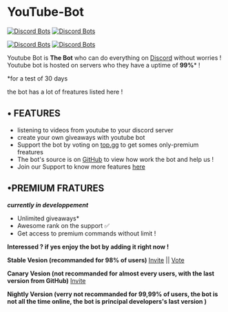 YouTube-Bot
=======

[![Discord Bots](https://top.gg/api/widget/status/486948160124485642.svg)](https://top.gg/bot/486948160124485642) [![Discord Bots](https://top.gg/api/widget/lib/486948160124485642.svg)](https://top.gg/bot/486948160124485642)

[![Discord Bots](https://top.gg/api/widget/owner/486948160124485642.svg)](https://top.gg/bot/486948160124485642) [![Discord Bots](https://top.gg/api/widget/servers/486948160124485642.svg)](https://top.gg/bot/486948160124485642)



Youtube Bot is **The Bot** who can do everything on [Discord](https://discordapp.com) without worries ! Youtube bot is hosted on servers who they have a uptime of __99%__* !

*for a test of 30 days

the bot has a lot of freatures listed here !
 
## • FEATURES
 

* listening to videos from youtube to your discord server
* create your own giveaways with youtube bot
* Support the bot by voting on [top.gg](https://top.gg) to get somes only-premium freatures
* The bot's source is on [GitHub](https://github.com/youtube-bot/youtube-bot) to view how work the bot and help us !
* Join our Support to know more features [here](https://discord.gg/CsjMZSr)
 

## •PREMIUM FRATURES
 
 _**currently in developpement**_

* Unlimited giveaways\*
* Awesome rank on the support ✅
* Get access to premium commands without limit !

__**Interessed ? if yes enjoy the bot by adding it right now !**__

__**Stable Vesion (recommanded for 98% of users)**__ 
[Invite](https://discordapp.com/oauth2/authorize?client_id=486948160124485642&scope=bot&permissions=2146958847) || [Vote](https://discordbots.org/bot/486948160124485642/vote)

__**Canary Vesion (not recommanded for almost every users, with the last version from GitHub)**__ 
[Invite](https://discordapp.com/oauth2/authorize?client_id=596068311863918604&scope=bot&permissions=2146958847)

**Nightly Version (verry not recommanded for 99,99% of users, the bot is not all the time online, the bot is principal developers's last version )**
